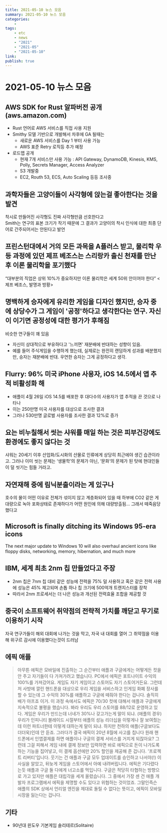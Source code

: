 ```yaml
---
title: 2021-05-10 뉴스 모음
summary: 2021-05-10 뉴스 모음
categories:
    - 
tags:
    - etc
    - news
    - "2021"
    - "2021-05"
    - "2021-05-10"
link: 
publish: true
---
```


# 2021-05-10 뉴스 모음

## AWS SDK for Rust 알파버전 공개 (aws.amazon.com)

- Rust 언어로 AWS 서비스를 직접 사용 지원
- Smithy 모델 기반으로 개발해서 차후에 GA 될때는
  - 새로운 AWS 서비스를 Day 1 부터 사용 가능
  - AWS 표준 Retry 로직등 추가 예정
- 로드맵 공개
  - 현재 7개 서비스만 사용 가능 : API Gateway, DynamoDB, Kinesis, KMS, Polly, Secrets Manager, Access Analyzer
  - S3 개발중
  - EC2, Routh 53, ECS, Auto Scaling 등등 조사중

## 과학자들은 고양이들이 사각형에 앉는걸 좋아한다는 것을 발견

착시로 만들어진 사각형도 진짜 사각형만큼 선호한다고  
Smith는 연구의 표본 크기가 작기 때문에 그 결과가 고양이의 착시 인식에 대한 최종 단어로 간주되어서는 안된다고 발언

## 프린스턴대에서 거의 모든 과목을 A플러스 받고, 물리학 우등 과정에 있던 제프 베조스는 스리랑카 출신 천재를 만난 후 이론 물리학을 포기했다

“대부분의 직업은 상위 10%가 중요하지만 이론 물리학은 세계 50위 안이어야 한다” \<제프 베조스, 발명과 방황\>

## 명백하게 승자에게 유리한 게임을 디자인 했지만, 승자 중에 상당수가 그 게임이 '공정'하다고 생각한다는 연구. 자신이 이기면 공정성에 대한 평가가 후해짐

비슷한 연구들이 꽤 있음

- 자신이 상대적으로 부유하다고 '느끼면' 재분배에 반대하는 성향이 있음.
- 예를 들어 주식게임을 수행하게 했는데, 실제로는 완전히 랜덤하게 성과를 배분했지만, 승자는 재분배에 반대. 우연한 승자는 그게 공정하다고 생각.

## Flurry: 96% 미국 iPhone 사용자, iOS 14.5에서 앱 추적 비활성화 해

- 애플이 4월 26일 iOS 14.5를 배포한 후 대다수의 사용자가 앱 추적을 끈 것으로 나타나
- 이는 250만명 미국 사용자를 대상으로 조사한 결과
- 그러나 530만명 글로벌 사용자를 조사한 결과 12%로 증가

## 요는 비누칠해서 씻는 샤워를 매일 하는 것은 피부건강에도 환경에도 좋지 않다는 것

샤워는 20세기 이후 산업화/도시화의 산물로 인류에게 상당히 최근에야 생긴 습관이라고. 그러나 이미 씻는 문제는 ‘생물학’의 문제가 아닌, ‘문화’의 문제가 된 탓에 현대인들이 덜 씻기는 힘들 거라고.

## 자연재해 중에 림닉분출이라는 게 있구나

호수의 물이 어떤 이유로 전체가 섞이지 않고 계층화되어 있을 때 하부에 CO2 같은 게 대량으로 녹아 포화상태로 존재하다가 어떤 원인에 의해 대량방출됨... 그래서 떼죽음당했다고

## Microsoft is finally ditching its Windows 95-era icons

The next major update to Windows 10 will also overhaul ancient icons like floppy disks, networking, memory, hibernation, and much more

## IBM, 세계 최초 2nm 칩 만들었다고 주장

- 2nm 칩은 7nm 칩 대비 같은 성능에 전력을 75% 덜 사용하고 혹은 같은 전력 사용에 성능은 45% 제고되며 손톱 하나 칩 크기에 500억개 트랜지스터를 장착
- 따라서 2nm 프로세서는 더 나은 성능과 개선된 전력효율 조합을 제공할 것

## 중국이 소프트웨어 취약점의 전략적 가치를 깨닫고 무기로 이용하기 시작

자국 연구가들이 해외 대회에 나가는 것을 막고, 자국 내 대회를 열어 그 취약점을 이용해 위구르 감시에 이용했다는것이 드러남

## 에픽 애플

> 아무튼 에픽은 모바일에 진출하는 그 순간부터 애플과 구글에게는 어떻게든 컷을 안 주고 자기들이 다 가져가려고 했습니다. PC에서 에픽은 포트나이트 수익의 100%를 가져갔어요. 게임도 자기 게임이고 스토어도 자기 스토어거든요. 그런데 저 사방에 깔린 핸드폰을 대상으로 우리 게임을 서비스하고 인게임 화폐 장사를 할 수 있는데 그 수익의 30%를 애플하고 구글에 떼줘야 한다는 겁니다. 솔직히 배가 아프죠 이거.
> 이 과정 속에서도 에픽은 70/30 컷에 대해서 애플과 구글에게 지속적으로 불평을 했습니다. 봐라 우리도 우리 스토어를 88/12로 운영하고 있다. 게임은 우리가 만드는데 너네가 30%나 갖고가는게 말이 되냐. (애플의 경우) 우리가 인피니티 블레이드 시절부터 애플의 성능 리더십을 이렇게나 잘 보여줬는데 이런 파트너한테 이렇게 대하는게 말이 되냐. 하지만 천하의 애플(구글보다도 더더욱)인데 안 듣죠. 그러다가 결국 에픽이 20년 8월에 사고를 칩니다
> 원래 핸드폰에서 인앱결제를 하면 애플이나 구글의 결제 서비스를 거치게 되잖아요? 그런데 그걸 피해서 게임 내에 결제 정보만 입력하면 바로 에픽으로 돈이 나가도록 하는 기능을 집어넣고, 이 결제 옵션에만 20% 할인을 제공해 준 겁니다. '프로젝트 리버티'입니다. 웃기는 건 애플과 구글 모두 업데이트를 승인하고 나서야(!) 이 사실을 알았고, 뒤늦게 게임을 스토어에서 아예 내려버립니다. 에픽은 기다렸다는듯 애플과 구글 둘 다에게 너고소를 먹입니다.
> 구글은 적당히 타협하는 방향으로 가고 있지만 애플은 대립각을 세게 올렸습니다. 그 중에서 가장 센 건 애플 개발자 프로그램에서 에픽을 제명할 수도 있다고 위협하는 것이었죠. 그말인즉슨 애플의 SDK 상에서 언리얼 엔진을 제대로 돌릴 수 없다는 뜻이고, 에픽이 모바일 시장을 잃는다는 겁니다.

## 기타

- 90년대 윈도우 기본게임 솔리테르(Solitaire)
